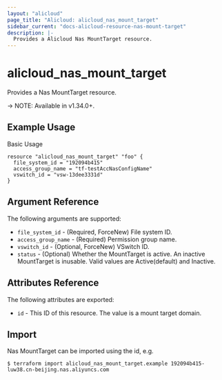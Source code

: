 ```yaml
---
layout: "alicloud"
page_title: "Alicloud: alicloud_nas_mount_target"
sidebar_current: "docs-alicloud-resource-nas-mount-target"
description: |-
  Provides a Alicloud Nas MountTarget resource.
---
```


# alicloud\_nas_mount_target

Provides a Nas MountTarget resource.

-> NOTE: Available in v1.34.0+.

## Example Usage

Basic Usage

```
resource "alicloud_nas_mount_target" "foo" {
  file_system_id = "192094b415"
  access_group_name = "tf-testAccNasConfigName"
  vswitch_id = "vsw-13dee3331d"
}
```

## Argument Reference

The following arguments are supported:

* `file_system_id` - (Required, ForceNew) File system ID.
* `access_group_name` - (Required) Permission group name.
* `vswitch_id` - (Optional, ForceNew) VSwitch ID.
* `status` - (Optional) Whether the MountTarget is active. An inactive MountTarget is inusable. Valid values are Active(default) and Inactive.

## Attributes Reference

The following attributes are exported:

* `id`  - This ID of this resource. The value is a mount target domain.

## Import

Nas MountTarget  can be imported using the id, e.g.

```
$ terraform import alicloud_nas_mount_target.example 192094b415-luw38.cn-beijing.nas.aliyuncs.com
```
